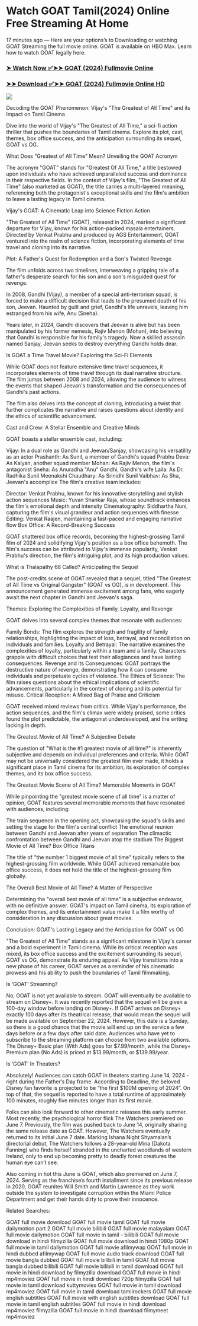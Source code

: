 # Watch GOAT Tamil(2024) Online Free Streaming At Home

17 minutes ago — Here are your options’s to Downloading or watching GOAT Streaming the full movie online. GOAT is available on HBO Max. Learn how to watch GOAT legally here.


### [➤ Watch Now ✅➤➤ GOAT (2024) Fullmovie Online](https://hindiandtamildubbedmovies.blogspot.com/2024/09/goat-near-me-2024.html)

### [➤➤ Download ✅➤➤ GOAT (2024) Fullmovie Online HD](https://hindiandtamildubbedmovies.blogspot.com/2024/09/goat-near-me-2024.html)

<p dir="auto"><a href="https://hindiandtamildubbedmovies.blogspot.com/2024/09/goat-near-me-2024.html" title="PLAY NOW" rel="nofollow"><img src="https://i.imgur.com/jhNGoEt.gif" style="max-width: 100%;"></a></p>


Decoding the GOAT Phenomenon: Vijay's "The Greatest of All Time" and its Impact on Tamil Cinema

Dive into the world of Vijay's "The Greatest of All Time," a sci-fi action thriller that pushes the boundaries of Tamil cinema. Explore its plot, cast, themes, box office success, and the anticipation surrounding its sequel, GOAT vs OG.

What Does "Greatest of All Time" Mean? Unveiling the GOAT Acronym

The acronym "GOAT" stands for "Greatest Of All Time," a title bestowed upon individuals who have achieved unparalleled success and dominance in their respective fields. In the context of Vijay's film, "The Greatest of All Time" (also marketed as GOAT), the title carries a multi-layered meaning, referencing both the protagonist's exceptional skills and the film's ambition to leave a lasting legacy in Tamil cinema.

Vijay's GOAT: A Cinematic Leap into Science Fiction Action

"The Greatest of All Time" (GOAT), released in 2024, marked a significant departure for Vijay, known for his action-packed masala entertainers. Directed by Venkat Prabhu and produced by AGS Entertainment, GOAT ventured into the realm of science fiction, incorporating elements of time travel and cloning into its narrative.

Plot: A Father's Quest for Redemption and a Son's Twisted Revenge

The film unfolds across two timelines, interweaving a gripping tale of a father's desperate search for his son and a son's misguided quest for revenge.

In 2008, Gandhi (Vijay), a member of a special anti-terrorism squad, is forced to make a difficult decision that leads to the presumed death of his son, Jeevan. Haunted by guilt and grief, Gandhi's life unravels, leaving him estranged from his wife, Anu (Sneha).

Years later, in 2024, Gandhi discovers that Jeevan is alive but has been manipulated by his former nemesis, Rajiv Menon (Mohan), into believing that Gandhi is responsible for his family's tragedy. Now a skilled assassin named Sanjay, Jeevan seeks to destroy everything Gandhi holds dear.

Is GOAT a Time Travel Movie? Exploring the Sci-Fi Elements

While GOAT does not feature extensive time travel sequences, it incorporates elements of time travel through its dual narrative structure. The film jumps between 2008 and 2024, allowing the audience to witness the events that shaped Jeevan's transformation and the consequences of Gandhi's past actions.

The film also delves into the concept of cloning, introducing a twist that further complicates the narrative and raises questions about identity and the ethics of scientific advancement.

Cast and Crew: A Stellar Ensemble and Creative Minds

GOAT boasts a stellar ensemble cast, including:

Vijay: In a dual role as Gandhi and Jeevan/Sanjay, showcasing his versatility as an actor
Prashanth: As Sunil, a member of Gandhi's squad
Prabhu Deva: As Kalyan, another squad member
Mohan: As Rajiv Menon, the film's antagonist
Sneha: As Anuradha "Anu" Gandhi, Gandhi's wife
Laila: As Dr. Radhika Sunil
Meenakshi Chaudhary: As Srinidhi Sunil
Vaibhav: As Sha, Jeevan's accomplice
The film's creative team includes:

Director: Venkat Prabhu, known for his innovative storytelling and stylish action sequences
Music: Yuvan Shankar Raja, whose soundtrack enhances the film's emotional depth and intensity
Cinematography: Siddhartha Nuni, capturing the film's visual grandeur and action sequences with finesse
Editing: Venkat Raajen, maintaining a fast-paced and engaging narrative flow
Box Office: A Record-Breaking Success

GOAT shattered box office records, becoming the highest-grossing Tamil film of 2024 and solidifying Vijay's position as a box office behemoth. The film's success can be attributed to Vijay's immense popularity, Venkat Prabhu's direction, the film's intriguing plot, and its high production values.

What is Thalapathy 68 Called? Anticipating the Sequel

The post-credits scene of GOAT revealed that a sequel, titled "The Greatest of All Time vs Original Gangster" (GOAT vs OG), is in development. This announcement generated immense excitement among fans, who eagerly await the next chapter in Gandhi and Jeevan's saga.

Themes: Exploring the Complexities of Family, Loyalty, and Revenge

GOAT delves into several complex themes that resonate with audiences:

Family Bonds: The film explores the strength and fragility of family relationships, highlighting the impact of loss, betrayal, and reconciliation on individuals and families.
Loyalty and Betrayal: The narrative examines the complexities of loyalty, particularly within a team and a family. Characters grapple with difficult choices that test their allegiances and have lasting consequences.
Revenge and its Consequences: GOAT portrays the destructive nature of revenge, demonstrating how it can consume individuals and perpetuate cycles of violence.
The Ethics of Science: The film raises questions about the ethical implications of scientific advancements, particularly in the context of cloning and its potential for misuse.
Critical Reception: A Mixed Bag of Praise and Criticism

GOAT received mixed reviews from critics. While Vijay's performance, the action sequences, and the film's climax were widely praised, some critics found the plot predictable, the antagonist underdeveloped, and the writing lacking in depth.

The Greatest Movie of All Time? A Subjective Debate

The question of "What is the #1 greatest movie of all time?" is inherently subjective and depends on individual preferences and criteria. While GOAT may not be universally considered the greatest film ever made, it holds a significant place in Tamil cinema for its ambition, its exploration of complex themes, and its box office success.

The Greatest Movie Scene of All Time? Memorable Moments in GOAT

While pinpointing the "greatest movie scene of all time" is a matter of opinion, GOAT features several memorable moments that have resonated with audiences, including:

The train sequence in the opening act, showcasing the squad's skills and setting the stage for the film's central conflict
The emotional reunion between Gandhi and Jeevan after years of separation
The climactic confrontation between Gandhi and Jeevan atop the stadium
The Biggest Movie of All Time? Box Office Titans

The title of "the number 1 biggest movie of all time" typically refers to the highest-grossing film worldwide. While GOAT achieved remarkable box office success, it does not hold the title of the highest-grossing film globally.

The Overall Best Movie of All Time? A Matter of Perspective

Determining the "overall best movie of all time" is a subjective endeavor, with no definitive answer. GOAT's impact on Tamil cinema, its exploration of complex themes, and its entertainment value make it a film worthy of consideration in any discussion about great movies.

Conclusion: GOAT's Lasting Legacy and the Anticipation for GOAT vs OG

"The Greatest of All Time" stands as a significant milestone in Vijay's career and a bold experiment in Tamil cinema. While its critical reception was mixed, its box office success and the excitement surrounding its sequel, GOAT vs OG, demonstrate its enduring appeal. As Vijay transitions into a new phase of his career, GOAT serves as a reminder of his cinematic prowess and his ability to push the boundaries of Tamil filmmaking.


Is ‘GOAT’ Streaming?

No, GOAT is not yet available to stream. GOAT will eventually be available to stream on Disney+. It was recently reported that the sequel will be given a 100-day window before landing on Disney+. If GOAT arrives on Disney+ exactly 100 days after its theatrical release, that would mean the sequel will be made available on September 22, 2024. However, this date is a Sunday, so there is a good chance that the movie will end up on the service a few days before or a few days after said date. Audiences who have yet to subscribe to the streaming platform can choose from two available options. The Disney+ Basic plan (With Ads) goes for $7.99/month, while the Disney+ Premium plan (No Ads) is priced at $13.99/month, or $139.99/year.

Is ‘GOAT’ In Theaters?

Absolutely! Audiences can catch GOAT in theaters starting June 14, 2024 - right during the Father’s Day frame. According to Deadline, the beloved Disney fan favorite is projected to be “the first $100M opening of 2024”. On top of that, the sequel is reported to have a total runtime of approximately 100 minutes, roughly five minutes longer than its first movie.

Folks can also look forward to other cinematic releases this early summer. Most recently, the psychological horror flick The Watchers premiered on June 7. Previously, the film was pushed back to June 14, originally sharing the same release date as GOAT. However, The Watchers eventually returned to its initial June 7 date. Marking Ishana Night Shyamalan’s directorial debut, The Watchers follows a 28-year-old Mina (Dakota Fanning) who finds herself stranded in the uncharted woodlands of western Ireland, only to end up becoming pretty to deadly forest creatures the human eye can’t see.

Also coming in hot this June is GOAT, which also premiered on June 7, 2024. Serving as the franchise’s fourth installment since its previous release in 2020, GOAT reunites Will Smith and Martin Lawrence as they work outside the system to investigate corruption within the Miami Police Department and get their hands dirty to prove their innocence.


Related Searches:

GOAT full movie download
GOAT full movie tamil
GOAT full movie dailymotion part 2
GOAT full movie bilibili
GOAT full movie malayalam
GOAT full movie dailymotion
GOAT full movie in tamil - bilibili
GOAT full movie download in hindi filmyzilla
GOAT full movie download in hindi 1080p
GOAT full movie in tamil dailymotion
GOAT full movie afilmywap
GOAT full movie in hindi dubbed afilmywap
GOAT full movie audio track download
GOAT full movie bangla dubbed
GOAT full movie bilibili in tamil
GOAT full movie bangla dubbed bilibili
GOAT full movie bilibili in tamil download
GOAT full movie in hindi download by filmyzilla
download GOAT full movie in hindi mp4moviez
GOAT full movie in hindi download 720p filmyzilla
GOAT full movie in tamil download kuttymovies
GOAT full movie in tamil download mp4moviez
GOAT full movie in tamil download tamilrockers
GOAT full movie english subtitles
GOAT full movie with english subtitles download
GOAT full movie in tamil english subtitles
GOAT full movie in hindi download mp4moviez filmyzilla
GOAT full movie in hindi download filmymeet mp4moviez
